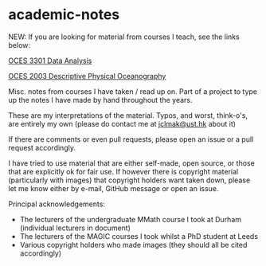 # academic-notes

NEW: If you are looking for material from courses I teach, see the links below:

[OCES 3301 Data Analysis](https://github.com/julianmak/OCES3301_data_analysis)

[OCES 2003 Descriptive Physical Oceanography](https://github.com/julianmak/OCES2003_descriptive_po)

Misc. notes from courses I have taken / read up on. Part of a project to type up the notes I have made by hand throughout the years.

These are my interpretations of the material. Typos, and worst, think-o's, are entirely my own (please do contact me at jclmak@ust.hk about it)

If there are comments or even pull requests, please open an issue or a pull request accordingly.

I have tried to use material that are either self-made, open source, or those that are explicitly ok for fair use. If however there is copyright material (particularly with images) that copyright holders want taken down, please let me know either by e-mail, GitHub message or open an issue.

Principal acknowledgements:

* The lecturers of the undergraduate MMath course I took at Durham (individual lecturers in document)
* The lecturers of the MAGIC courses I took whilst a PhD student at Leeds
* Various copyright holders who made images (they should all be cited accordingly)
